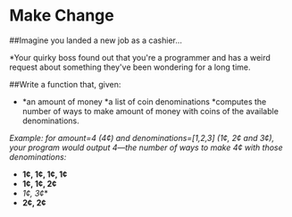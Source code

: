 # Make Change

##Imagine you landed a new job as a cashier...

*Your quirky boss found out that you're a programmer and has a weird request about something they've been wondering for a long time.

##Write a function that, given:
* *an amount of money
  *a list of coin denominations
  *computes the number of ways to make amount of money with coins of the available denominations.

*Example: for amount=4 (4¢) and denominations=[1,2,3] (1¢, 2¢ and 3¢), your program would output 4—the number of ways to make 4¢ with those denominations:*
* **1¢, 1¢, 1¢, 1¢**
* **1¢, 1¢, 2¢**
* *1¢, 3¢**
* **2¢, 2¢**
